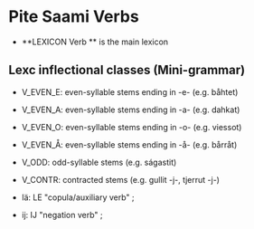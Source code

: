
# Pite Saami Verbs

 * **LEXICON Verb   ** is the main lexicon

## Lexc inflectional classes (Mini-grammar)


* V_EVEN_E: even-syllable stems ending in -e- (e.g. båhtet)
* V_EVEN_A: even-syllable stems ending in -a- (e.g. dahkat)
* V_EVEN_O: even-syllable stems ending in -o- (e.g. viessot)
* V_EVEN_Å: even-syllable stems ending in -å- (e.g. bårråt)


* V_ODD: odd-syllable stems (e.g. ságastit)


* V_CONTR: contracted stems (e.g. gullit -j-, tjerrut -j-)


 * lä: LE "copula/auxiliary verb" ;  
 * ij: IJ "negation verb" ;  


